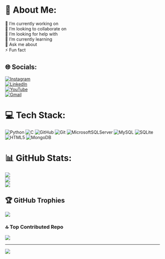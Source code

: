 # 💫 About Me:
🔭 I’m currently working on<br>👯 I’m looking to collaborate on<br>🤝 I’m looking for help with<br>🌱 I’m currently learning<br>💬 Ask me about<br>⚡ Fun fact


## 🌐 Socials:

[![Instagram](https://img.shields.io/badge/-FFFFFF?style=for-the-badge&logo=instagram&logoColor=E4405F)](https://www.instagram.com/jishnu.chauhan/)  
[![LinkedIn](https://img.shields.io/badge/-FFFFFF?style=for-the-badge&logo=linkedin&logoColor=0A66C2)](https://www.linkedin.com/in/jishnu-chauhan-87624b36a/)  
[![YouTube](https://img.shields.io/badge/-FFFFFF?style=for-the-badge&logo=youtube&logoColor=FF0000)](https://www.youtube.com/channel/UCb_2hzjXTf0hCGIQoNhBjaQ)  
[![Gmail](https://img.shields.io/badge/-FFFFFF?style=for-the-badge&logo=gmail&logoColor=D14836)](mailto:jishnu.chauhan6@mail.com)

 

# 💻 Tech Stack:
![Python](https://img.shields.io/badge/python-3670A0?style=for-the-badge&logo=python&logoColor=ffdd54) ![C](https://img.shields.io/badge/c-%2300599C.svg?style=for-the-badge&logo=c&logoColor=white) ![GitHub](https://img.shields.io/badge/github-%23121011.svg?style=for-the-badge&logo=github&logoColor=white) ![Git](https://img.shields.io/badge/git-%23F05033.svg?style=for-the-badge&logo=git&logoColor=white) ![MicrosoftSQLServer](https://img.shields.io/badge/Microsoft%20SQL%20Server-CC2927?style=for-the-badge&logo=microsoft%20sql%20server&logoColor=white) ![MySQL](https://img.shields.io/badge/mysql-4479A1.svg?style=for-the-badge&logo=mysql&logoColor=white) ![SQLite](https://img.shields.io/badge/sqlite-%2307405e.svg?style=for-the-badge&logo=sqlite&logoColor=white) ![HTML5](https://img.shields.io/badge/html5-%23E34F26.svg?style=for-the-badge&logo=html5&logoColor=white) ![MongoDB](https://img.shields.io/badge/MongoDB-%234ea94b.svg?style=for-the-badge&logo=mongodb&logoColor=white)
# 📊 GitHub Stats:
![](https://github-readme-stats.vercel.app/api?username=jishnukeyhack&theme=dark&hide_border=false&include_all_commits=true&count_private=false)<br/>
![](https://github-readme-streak-stats.herokuapp.com/?user=jishnukeyhack&theme=dark&hide_border=false)<br/>
![](https://github-readme-stats.vercel.app/api/top-langs/?username=jishnukeyhack&theme=dark&hide_border=false&include_all_commits=true&count_private=false&layout=compact)

## 🏆 GitHub Trophies
![](https://github-profile-trophy.vercel.app/?username=jishnukeyhack&theme=dark&no-frame=false&no-bg=false&margin-w=4)

### 🔝 Top Contributed Repo
![](https://github-contributor-stats.vercel.app/api?username=jishnukeyhack&limit=5&theme=radical&combine_all_yearly_contributions=true)

---
[![](https://visitcount.itsvg.in/api?id=jishnukeyhack&icon=0&color=0)](https://visitcount.itsvg.in)


<!-- Proudly created with GPRM ( https://gprm.itsvg.in ) -->
